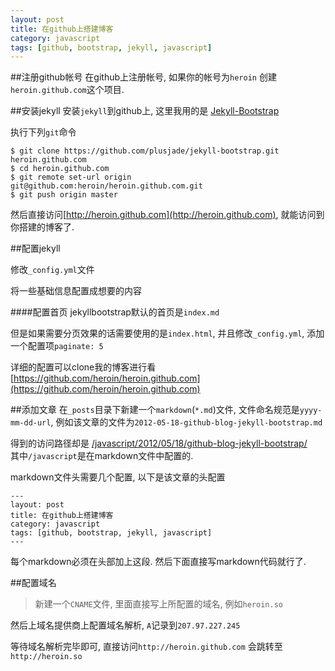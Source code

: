 ```yaml
---
layout: post
title: 在github上搭建博客
category: javascript
tags: [github, bootstrap, jekyll, javascript]
---
```


##注册github帐号
在github上注册帐号, 如果你的帐号为`heroin`
创建`heroin.github.com`这个项目.


##安装jekyll
安装`jekyll`到github上, 这里我用的是
[Jekyll-Bootstrap](http://jekyllbootstrap.com/)

执行下列`git`命令

    $ git clone https://github.com/plusjade/jekyll-bootstrap.git heroin.github.com
    $ cd heroin.github.com
    $ git remote set-url origin git@github.com:heroin/heroin.github.com.git
    $ git push origin master

然后直接访问[http://heroin.github.com](http://heroin.github.com), 就能访问到你搭建的博客了.


##配置jekyll

修改`_config.yml`文件

将一些基础信息配置成想要的内容

####配置首页
jekyllbootstrap默认的首页是`index.md`

但是如果需要分页效果的话需要使用的是`index.html`, 并且修改`_config.yml`, 添加一个配置项`paginate: 5`

详细的配置可以clone我的博客进行看[https://github.com/heroin/heroin.github.com](https://github.com/heroin/heroin.github.com)

##添加文章
在`_posts`目录下新建一个`markdown`(`*.md`)文件,
文件命名规范是`yyyy-mm-dd-url`, 例如该文章的文件为`2012-05-18-github-blog-jekyll-bootstrap.md`

得到的访问路径却是
[/javascript/2012/05/18/github-blog-jekyll-bootstrap/](/javascript/2012/05/18/github-blog-jekyll-bootstrap/)  
其中`/javascript`是在markdown文件中配置的.

markdown文件头需要几个配置, 以下是该文章的头配置

    ---
    layout: post
    title: 在github上搭建博客
    category: javascript
    tags: [github, bootstrap, jekyll, javascript]
    ---

每个markdown必须在头部加上这段. 然后下面直接写markdown代码就行了.

##配置域名
> 新建一个`CNAME`文件, 里面直接写上所配置的域名, 例如`heroin.so`

然后上域名提供商上配置域名解析, `A`记录到`207.97.227.245`

等待域名解析完毕即可, 直接访问`http://heroin.github.com` 会跳转至 `http://heroin.so`
